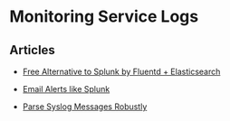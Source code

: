 # Monitoring Service Logs


## Articles
-   [Free Alternative to Splunk by Fluentd +
    Elasticsearch](/articles/free-alternative-to-splunk-by-fluentd.md)


-   [Email Alerts like
    Splunk](/articles/splunk-like-grep-and-alert-email.md)


-   [Parse Syslog Messages Robustly](/articles/parse-syslog.md)




